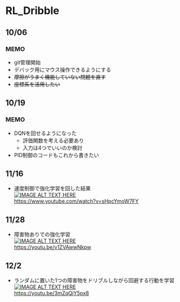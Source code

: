 # RL_Dribble
## 10/06
### MEMO
+ git管理開始
+ デバック用にマウス操作できるようにする
+ ~~摩擦がうまく機能していない問題を直す~~
+ ~~座標系を活用したい~~

## 10/19
### MEMO
+ DQNを回せるようになった
    + 評価関数を考える必要あり
    + 入力は4つでいいのか検討
+ PID制御のコードもこれから書きたい 


## 11/16
+ 速度制御で強化学習を回した結果  
[![IMAGE ALT TEXT HERE](http://img.youtube.com/vi/sHpcYmoW7FY/0.jpg)](http://www.youtube.com/watch?v=sHpcYmoW7FY)  
https://www.youtube.com/watch?v=sHpcYmoW7FY

## 11/28
+ 障害物ありでの強化学習  
[![IMAGE ALT TEXT HERE](http://img.youtube.com/vi/v1ZVAwwNkpw/0.jpg)](http://www.youtube.com/watch?v=v1ZVAwwNkpw)  
https://youtu.be/v1ZVAwwNkpw

## 12/2
+ ランダムに置いた1つの障害物をドリブルしながら回避する行動を学習  
[![IMAGE ALT TEXT HERE](http://img.youtube.com/vi/3mZqQjY5px8/0.jpg)](http://www.youtube.com/watch?v=3mZqQjY5px8)  
https://youtu.be/3mZqQjY5px8

